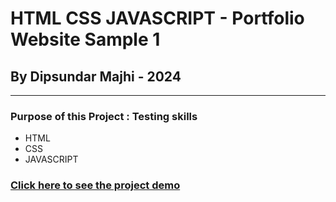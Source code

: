 # HTML CSS JAVASCRIPT - Portfolio Website Sample 1

## By Dipsundar Majhi - 2024

---

### Purpose of this Project : Testing skills

- HTML
- CSS
- JAVASCRIPT

### [Click here to see the project demo](https://dipsundar.github.io/Portfoli-Website-Sample-1/)
